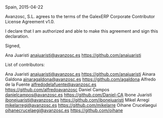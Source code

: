 Spain, 2015-04-22

Avanzosc, S.L. agrees to the terms of the GalexERP Corporate Contributor License
Agreement v1.0.

I declare that I am authorized and able to make this agreement and sign this
declaration.

Signed,

Ana Juaristi anajuaristi@avanzosc.es https://github.com/anajuaristi

List of contributors:

Ana Juaristi anajuaristi@avanzosc.es https://github.com/anajuaristi
Ainara Galdona ainaragaldona@avanzosc.es https://github.com/agaldona
Alfredo de la Fuente alfredodelafuente@avanzosc.es https://github.com/alfredoavanzosc
Daniel Campos danielcampos@avanzosc.es https://github.com/Daniel-CA
Ibone Juaristi ibonejuaristi@avanzosc.es https://github.com/ibonejuaristi
Mikel Arregi mikelarregi@avanzosc.es https://github.com/mikelarre
Oihane Crucelaegui oihanecrucelaegi@avanzosc.es https://github.com/oihane
